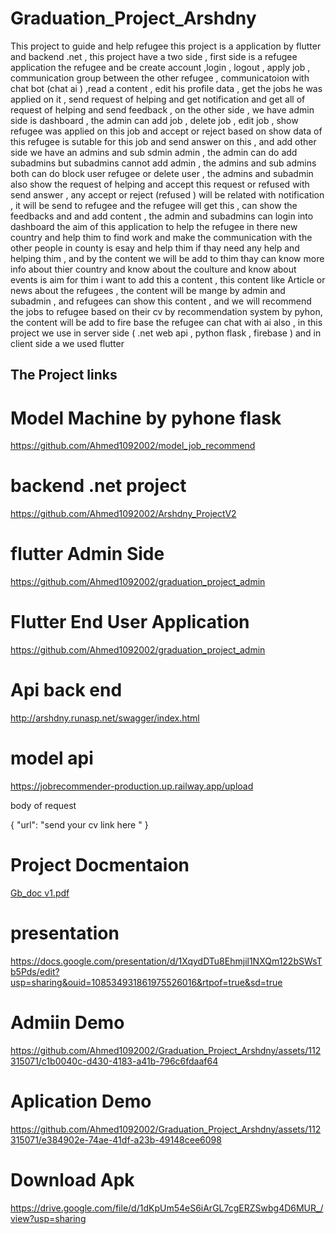 # Graduation_Project_Arshdny

 This  project to guide and help refugee this project is a application by flutter and backend .net ,  this project have a two side , first side is a refugee application the refugee and be create account ,login , logout , apply job , communication group between the other refugee , communicatoion with chat bot (chat ai ) ,read a content , edit his profile data , get the jobs he was applied on it , send request of helping and get notification and get all of request of helping and send feedback , on the other side , 
we have  admin side is dashboard , the admin can add job , delete job , edit job , show refugee was applied on this job and accept or reject based on show data of this refugee is sutable for this job and send answer on this ,
and add other side we have an admins and sub sdmin admin ,  the admin can do add subadmins   but subadmins cannot add  admin , the admins and sub admins both  can   do block user refugee or delete user , the admins and subadmin also show the request of helping and accept this request or refused with send answer , any accept or reject (refused ) will be related with notification , it will be send to refugee and the refugee will get this , can show the feedbacks and and add content , the admin and subadmins can login into dashboard
the aim of this application to help the refugee in there new country and help thim to find work and make  the communication with the other people in county is esay and help thim if thay need any help and helping thim , and by the content we will be add to thim thay can know more info about thier country and know about the coulture and know about events is aim for thim 
i want to add this a content  , this content  like Article or news about the refugees , the content will be mange by admin and subadmin ,
and refugees can show this content ,
and we will recommend the jobs to refugee based on their cv by recommendation system by pyhon,
the content will be add to fire base 
the refugee can chat with ai also ,
in this project we use in server side ( .net web api , python flask , firebase ) 
and in client side a we used flutter 

## The Project links

# Model Machine by pyhone flask

https://github.com/Ahmed1092002/model_job_recommend

# backend .net project 

https://github.com/Ahmed1092002/Arshdny_ProjectV2

# flutter Admin Side 

https://github.com/Ahmed1092002/graduation_project_admin

# Flutter End User Application 

https://github.com/Ahmed1092002/graduation_project_admin

# Api back end 

http://arshdny.runasp.net/swagger/index.html

# model api 

https://jobrecommender-production.up.railway.app/upload

body of request

{
    "url": "send your cv link here "
}

# Project Docmentaion 

[Gb_doc v1.pdf](https://github.com/user-attachments/files/15788708/Gb_doc.v1.pdf)

# presentation 

https://docs.google.com/presentation/d/1XqydDTu8Ehmjil1NXQm122bSWsTb5Pds/edit?usp=sharing&ouid=108534931861975526016&rtpof=true&sd=true

# Admiin Demo

https://github.com/Ahmed1092002/Graduation_Project_Arshdny/assets/112315071/c1b0040c-d430-4183-a41b-796c6fdaaf64

# Aplication Demo

https://github.com/Ahmed1092002/Graduation_Project_Arshdny/assets/112315071/e384902e-74ae-41df-a23b-49148cee6098

# Download Apk 

https://drive.google.com/file/d/1dKpUm54eS6iArGL7cgERZSwbg4D6MUR_/view?usp=sharing
